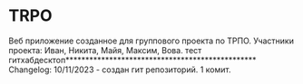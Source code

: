 # TRPO
Веб приложение созданное для группового проекта по ТРПО.
Участники проекта: Иван, Никита, Майя, Максим, Вова.
тест гитхабдесктоп************************************************
Changelog:
10/11/2023 - создан гит репозиторий. 1 комит.
